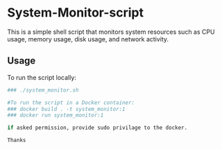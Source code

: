 # System-Monitor-script

This is a simple shell script that monitors system resources such as CPU usage, memory usage, disk usage, and network activity.

## Usage

To run the script locally:

```bash
### ./system_monitor.sh

#To run the script in a Docker container:
### docker build . -t system_monitor:1
### docker run system_monitor:1

if asked permission, provide sudo privilage to the docker.

Thanks 
